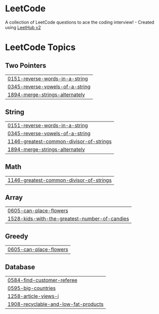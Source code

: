 # LeetCode
A collection of LeetCode questions to ace the coding interview! - Created using [LeetHub v2](https://github.com/arunbhardwaj/LeetHub-2.0)

<!---LeetCode Topics Start-->
# LeetCode Topics
## Two Pointers
|  |
| ------- |
| [0151-reverse-words-in-a-string](https://github.com/MadhumithaSekamuri/LeetCode/tree/master/0151-reverse-words-in-a-string) |
| [0345-reverse-vowels-of-a-string](https://github.com/MadhumithaSekamuri/LeetCode/tree/master/0345-reverse-vowels-of-a-string) |
| [1894-merge-strings-alternately](https://github.com/MadhumithaSekamuri/LeetCode/tree/master/1894-merge-strings-alternately) |
## String
|  |
| ------- |
| [0151-reverse-words-in-a-string](https://github.com/MadhumithaSekamuri/LeetCode/tree/master/0151-reverse-words-in-a-string) |
| [0345-reverse-vowels-of-a-string](https://github.com/MadhumithaSekamuri/LeetCode/tree/master/0345-reverse-vowels-of-a-string) |
| [1146-greatest-common-divisor-of-strings](https://github.com/MadhumithaSekamuri/LeetCode/tree/master/1146-greatest-common-divisor-of-strings) |
| [1894-merge-strings-alternately](https://github.com/MadhumithaSekamuri/LeetCode/tree/master/1894-merge-strings-alternately) |
## Math
|  |
| ------- |
| [1146-greatest-common-divisor-of-strings](https://github.com/MadhumithaSekamuri/LeetCode/tree/master/1146-greatest-common-divisor-of-strings) |
## Array
|  |
| ------- |
| [0605-can-place-flowers](https://github.com/MadhumithaSekamuri/LeetCode/tree/master/0605-can-place-flowers) |
| [1528-kids-with-the-greatest-number-of-candies](https://github.com/MadhumithaSekamuri/LeetCode/tree/master/1528-kids-with-the-greatest-number-of-candies) |
## Greedy
|  |
| ------- |
| [0605-can-place-flowers](https://github.com/MadhumithaSekamuri/LeetCode/tree/master/0605-can-place-flowers) |
## Database
|  |
| ------- |
| [0584-find-customer-referee](https://github.com/MadhumithaSekamuri/LeetCode/tree/master/0584-find-customer-referee) |
| [0595-big-countries](https://github.com/MadhumithaSekamuri/LeetCode/tree/master/0595-big-countries) |
| [1258-article-views-i](https://github.com/MadhumithaSekamuri/LeetCode/tree/master/1258-article-views-i) |
| [1908-recyclable-and-low-fat-products](https://github.com/MadhumithaSekamuri/LeetCode/tree/master/1908-recyclable-and-low-fat-products) |
<!---LeetCode Topics End-->